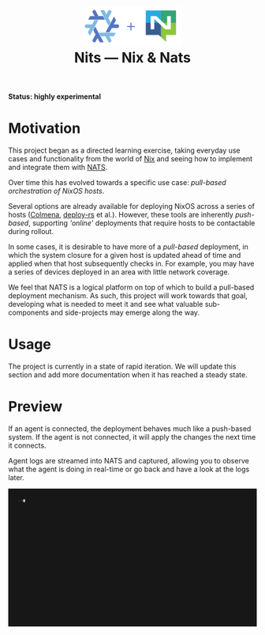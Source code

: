 <h1 align="center">
  <br>
  <img src="docs/assets/logo.png" alt="logo" width="200">
  <br>
  Nits — Nix & Nats
  <br>
  <br>
</h1>

**Status: highly experimental**

# Motivation

This project began as a directed learning exercise, taking everyday use cases and functionality from the world of [Nix](https://nixos.org) and seeing how to implement and integrate them with [NATS](https://nats.io).

Over time this has evolved towards a specific use case: _pull-based orchestration of NixOS hosts_.

Several options are already available for deploying NixOS across a series of hosts ([Colmena](https://github.com/zhaofengli/colmena), [deploy-rs](https://github.com/serokell/deploy-rs) et al.). However, these tools are inherently _push-based_, supporting _'online'_ deployments that require hosts to be contactable during rollout.

In some cases, it is desirable to have more of a _pull-based_ deployment, in which the system closure for a given host is updated ahead of time and applied when that host subsequently checks in. For example, you may have a series of devices deployed in an area with little network coverage.

We feel that NATS is a logical platform on top of which to build a pull-based deployment mechanism. As such, this project will work towards that goal, developing what is needed to meet it and see what valuable sub-components and side-projects may emerge along the way.

# Usage

The project is currently in a state of rapid iteration. We will update this section and add more documentation when it has reached a steady state.

# Preview

If an agent is connected, the deployment behaves much like a push-based system. If the agent is not connected, it will
apply the changes the next time it connects.

Agent logs are streamed into NATS and captured, allowing you to observe what the agent is doing in real-time or go back
and have a look at the logs later.

![](./docs/assets/deploy.gif)
